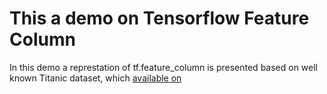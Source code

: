 # This a demo on Tensorflow Feature Column
In this demo a represtation of tf.feature_column is presented based on well known Titanic dataset, which [available on](http://storage.googleapis.com/tf-datasets/titanic/train.csv)
